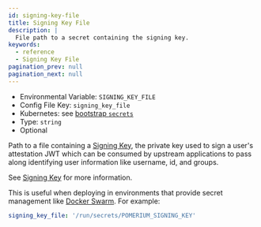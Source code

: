 ```yaml
---
id: signing-key-file
title: Signing Key File
description: |
  File path to a secret containing the signing key.
keywords:
  - reference
  - Signing Key File
pagination_prev: null
pagination_next: null
---
```


- Environmental Variable: `SIGNING_KEY_FILE`
- Config File Key: `signing_key_file`
- Kubernetes: see [bootstrap `secrets`](/docs/kubernetes/reference#spec)
- Type: `string`
- Optional

Path to a file containing a [Signing Key](./signing-key), the private key used to sign a user's attestation JWT which can be consumed by upstream applications to pass along identifying user information like username, id, and groups.

See [Signing Key](./signing-key) for more information.

This is useful when deploying in environments that provide secret management like [Docker Swarm](https://docs.docker.com/engine/swarm/secrets/). For example:

```yaml
signing_key_file: '/run/secrets/POMERIUM_SIGNING_KEY'
```
